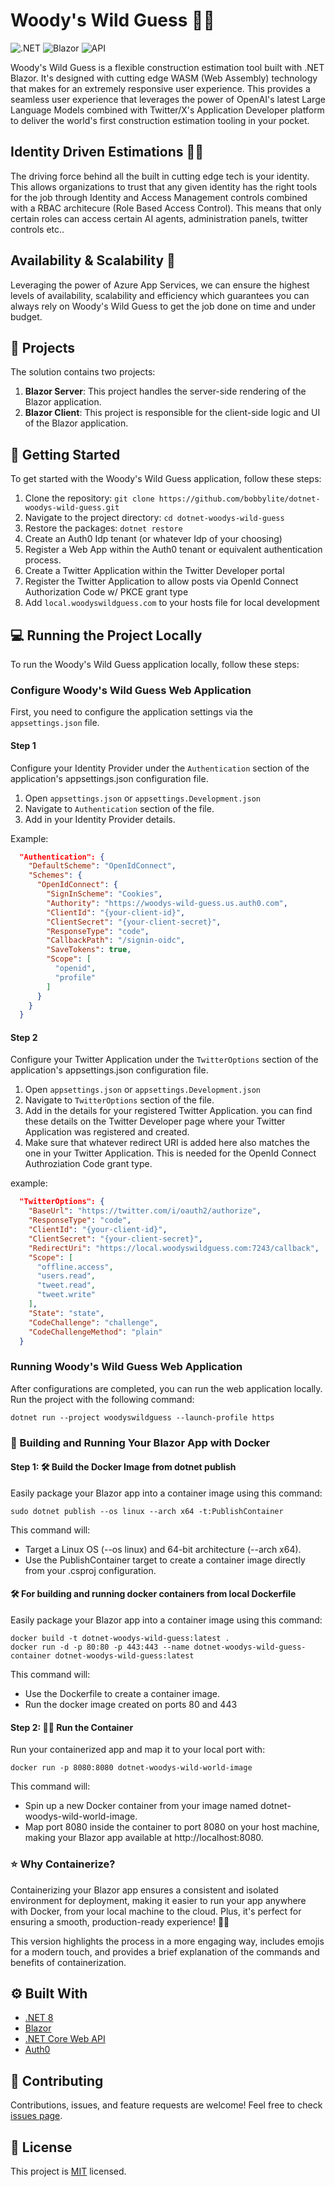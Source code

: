 # Woody's Wild Guess :construction_worker_man:

![.NET](https://img.shields.io/badge/.NET-5C2D91?style=for-the-badge&logo=.net&logoColor=white)
![Blazor](https://img.shields.io/badge/Blazor-512BD4?style=for-the-badge&logo=blazor&logoColor=white)
![API](https://img.shields.io/badge/API-3C873A?style=for-the-badge&logo=api&logoColor=white)

Woody's Wild Guess is a flexible construction estimation tool built with .NET Blazor. It's designed with cutting edge WASM (Web Assembly) technology that makes for an extremely responsive user experience. This provides a seamless user experience that leverages the power of OpenAI's latest Large Language Models combined with Twitter/X's Application Developer platform to deliver the world's first construction estimation tooling in your pocket. 

## Identity Driven Estimations :construction_worker_man:
The driving force behind all the built in cutting edge tech is your identity.  This allows organizations to trust that any given identity has the right tools for the job through Identity and Access Management controls combined with a RBAC architecure (Role Based Access Control). This means that only certain roles can access certain AI agents, administration panels, twitter controls etc.. 

## Availability & Scalability :rocket:
Leveraging the power of Azure App Services, we can ensure the highest levels of availability, scalability and efficiency which guarantees you can always rely on Woody's Wild Guess to get the job done on time and under budget.

## :file_folder: Projects

The solution contains two projects:

1. **Blazor Server**: This project handles the server-side rendering of the Blazor application.
2. **Blazor Client**: This project is responsible for the client-side logic and UI of the Blazor application.

## :rocket: Getting Started

To get started with the Woody's Wild Guess application, follow these steps:

1. Clone the repository: `git clone https://github.com/bobbylite/dotnet-woodys-wild-guess.git`
2. Navigate to the project directory: `cd dotnet-woodys-wild-guess`
3. Restore the packages: `dotnet restore`
4. Create an Auth0 Idp tenant (or whatever Idp of your choosing)
5. Register a Web App within the Auth0 tenant or equivalent authentication process. 
5. Create a Twitter Application within the Twitter Developer portal
6. Register the Twitter Application to allow posts via OpenId Connect Authorization Code w/ PKCE grant type
7. Add ```local.woodyswildguess.com``` to your hosts file for local development

## :computer: Running the Project Locally

To run the Woody's Wild Guess application locally, follow these steps:

### Configure Woody's Wild Guess Web Application

First, you need to configure the application settings via the ```appsettings.json``` file.


#### Step 1
Configure your Identity Provider under the ```Authentication``` section of the application's appsettings.json configuration file. 

1. Open ```appsettings.json``` or ```appsettings.Development.json```
2. Navigate to ```Authentication``` section of the file. 
3. Add in your Identity Provider details.

Example: 
```json
  "Authentication": {
    "DefaultScheme": "OpenIdConnect",
    "Schemes": {
      "OpenIdConnect": {
        "SignInScheme": "Cookies",
        "Authority": "https://woodys-wild-guess.us.auth0.com",
        "ClientId": "{your-client-id}",
        "ClientSecret": "{your-client-secret}",
        "ResponseType": "code",
        "CallbackPath": "/signin-oidc",
        "SaveTokens": true,
        "Scope": [
          "openid",
          "profile"
        ]
      }
    }
  }
```

#### Step 2
Configure your Twitter Application under the ```TwitterOptions``` section of the application's appsettings.json configuration file. 

1. Open ```appsettings.json``` or ```appsettings.Development.json```
2. Navigate to ```TwitterOptions``` section of the file. 
3. Add in the details for your registered Twitter Application.  you can find these details on the Twitter Developer page where your Twitter Application was registered and created.
4. Make sure that whatever redirect URI is added here also matches the one in your Twitter Application. This is needed for the OpenId Connect Authroziation Code grant type.

example: 
```json
  "TwitterOptions": {
    "BaseUrl": "https://twitter.com/i/oauth2/authorize",
    "ResponseType": "code",
    "ClientId": "{your-client-id}",
    "ClientSecret": "{your-client-secret}",
    "RedirectUri": "https://local.woodyswildguess.com:7243/callback",
    "Scope": [
      "offline.access",
      "users.read",
      "tweet.read",
      "tweet.write"
    ],
    "State": "state",
    "CodeChallenge": "challenge",
    "CodeChallengeMethod": "plain"
  }
```

### Running Woody's Wild Guess Web Application
After configurations are completed, you can run the web application locally.
Run the project with the following command:
```console
dotnet run --project woodyswildguess --launch-profile https
```

### :rocket: Building and Running Your Blazor App with Docker
#### Step 1: :hammer_and_wrench: Build the Docker Image from dotnet publish
Easily package your Blazor app into a container image using this command:

```console
sudo dotnet publish --os linux --arch x64 -t:PublishContainer
```
This command will:

- Target a Linux OS (--os linux) and 64-bit architecture (--arch x64).
- Use the PublishContainer target to create a container image directly from your .csproj configuration.

#### :hammer_and_wrench: For building and running docker containers from local Dockerfile
Easily package your Blazor app into a container image using this command:

```console
docker build -t dotnet-woodys-wild-guess:latest .
docker run -d -p 80:80 -p 443:443 --name dotnet-woodys-wild-guess-container dotnet-woodys-wild-guess:latest
```

This command will:

- Use the Dockerfile to create a container image.
- Run the docker image created on ports 80 and 443

#### Step 2: :running_man: Run the Container
Run your containerized app and map it to your local port with:

```console
docker run -p 8080:8080 dotnet-woodys-wild-world-image
```
This command will:

- Spin up a new Docker container from your image named dotnet-woodys-wild-world-image.
- Map port 8080 inside the container to port 8080 on your host machine, making your Blazor app available at http://localhost:8080.


### :star: Why Containerize?
Containerizing your Blazor app ensures a consistent and isolated environment for deployment, making it easier to run your app anywhere with Docker, from your local machine to the cloud. Plus, it's perfect for ensuring a smooth, production-ready experience! 🐳✨

This version highlights the process in a more engaging way, includes emojis for a modern touch, and provides a brief explanation of the commands and benefits of containerization.

## :gear: Built With

- [.NET 8](https://dotnet.microsoft.com/en-us/)
- [Blazor](https://dotnet.microsoft.com/apps/aspnet/web-apps/blazor)
- [.NET Core Web API](https://dotnet.microsoft.com/en-us/apps/aspnet/apis)
- [Auth0](https://auth0.com/)

## :handshake: Contributing

Contributions, issues, and feature requests are welcome! Feel free to check [issues page](https://github.com/bobbylite/dotnet-woodys-wild-guess/issues).

## :memo: License

This project is [MIT](https://choosealicense.com/licenses/mit/) licensed.